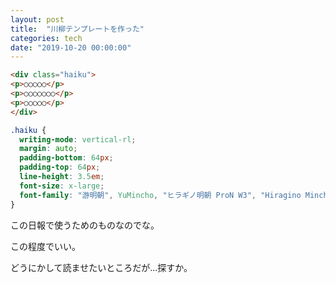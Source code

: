 ```yaml
---
layout: post
title:  "川柳テンプレートを作った"
categories: tech
date: "2019-10-20 00:00:00"
---
```


```html
<div class="haiku">
<p>○○○○○</p>
<p>○○○○○○○</p>
<p>○○○○○</p>
</div>
```

```css
.haiku {
  writing-mode: vertical-rl;
  margin: auto;
  padding-bottom: 64px;
  padding-top: 64px;
  line-height: 3.5em;
  font-size: x-large;
  font-family: "游明朝", YuMincho, "ヒラギノ明朝 ProN W3", "Hiragino Mincho ProN", "HG明朝E", "ＭＳ Ｐ明朝", "ＭＳ 明朝", serif;
}
```

この日報で使うためのものなのでな。

この程度でいい。

どうにかして読ませたいところだが...探すか。